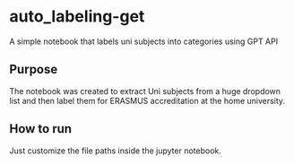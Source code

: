 # auto_labeling-get
A simple notebook that labels uni subjects into categories using GPT API

## Purpose
The notebook was created to extract Uni subjects from a huge dropdown list and then label them for ERASMUS accreditation at the home university.

## How to run
Just customize the file paths inside the jupyter notebook.
